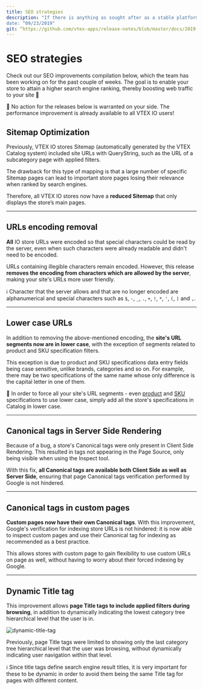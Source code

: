 ```yaml
---
title: SEO strategies
description: "If there is anything as sought after as a stable platform, it's SEO improvement. Therefore, check out our latest SEO releases for your VTEX IO store for week 37 of 2019.”
date: “09/23/2019"
git: “https://github.com/vtex-apps/release-notes/blob/master/docs/2019-week-37/seo-strategies.md”
---
```


# SEO strategies

Check out our SEO improvements compilation below, which the team has been working on for the past couple of weeks. The goal is to enable your store to attain a higher search engine ranking, thereby boosting web traffic to your site :rocket:

:eyes: No action for the releases below is warranted on your side. The performance improvement is already available to all VTEX IO users!

## Sitemap Optimization

Previously, VTEX IO stores Sitemap (automatically generated by the VTEX Catalog system) included site URLs with QueryString, such as the URL of a subcategory page with applied filters. 

The drawback for this type of mapping is that a large number of specific Sitemap pages can lead to important store pages losing their relevance when ranked by search engines. 

Therefore, all VTEX IO stores now have a **reduced Sitemap** that only displays the store’s main pages.

---

## URLs encoding removal 

**All** IO store URLs were encoded so that special characters could be read by the server, even when such characters were already readable and didn't need to be encoded. 

URLs containing illegible characters remain encoded. However, this release **removes the encoding from characters which are allowed by the server**, making your site's URLs more user friendly. 

:information_source: Character that the server allows and that are no longer encoded are alphanumerical and special characters such as <code>$</code>, <code>-</code>, <code>_</code>, <code>.</code>, <code>+</code>, <code>!</code>, <code>*</code>, <code>'</code>, <code>(</code>, <code>)</code> and <code>,</code>. 

---

## Lower case URLs 

In addition to removing the above-mentioned encoding, the **site's URL segments now are in lower case**, with the exception of segments related to product and SKU specification filters.  

This exception is due to product and SKU specifications data entry fields being case sensitive, unlike brands, categories and so on. For example, there may be two specifications of the same name whose only difference is the capital letter in one of them. 

:eyes: In order to force all your site's URL segments - even [product](https://help.vtex.com/tutorial/setting-up-product-specification-fields--tutorials_271) and [SKU](https://help.vtex.com/tutorial/setting-up-sku-specifications--2AnTdsMR60iyA0YIuq2w68) specifications to use lower case, simply add all the store's specifications in Catalog in lower case.  

---

## Canonical tags in Server Side Rendering

Because of a bug, a store's Canonical tags were only present in Client Side Rendering. This resulted in tags not appearing in the Page Source, only being visible when using the Inspect tool.

With this fix, **all Canonical tags are available both Client Side as well as Server Side**, ensuring that page Canonical tags verification performed by Google is not hindered. 

---

## Canonical tags in custom pages

**Custom pages now have their own Canonical tags**. With this improvement, Google's verification for indexing store URLs is not hindered: it is now able to inspect custom pages and use their Canonical tag for indexing as recommended as a best practice.

This allows stores with custom page to gain flexibility to use custom URLs on page as well, without having to worry about their forced indexing by Google.

---

## Dynamic Title tag

This improvement allows **page Title tags to include applied filters during browsing**, in addition to dynamically indicating the lowest category tree hierarchical level that the user is in.

![dynamic-title-tag](https://user-images.githubusercontent.com/52087100/65429922-61d75380-dded-11e9-8741-9f6e572502c1.png)

Previously, page Title tags were limited to showing only the last category tree hierarchical level that the user was browsing, without dynamically indicating user navigation within that level.

:information_source: Since title tags define search engine result titles, it is very important for these to be dynamic in order to avoid them being the same Title tag for pages with different content.
